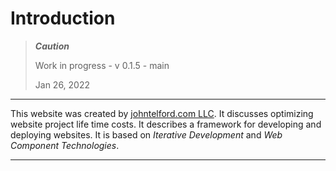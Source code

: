 # Introduction

> ***Caution***
> 
> Work in progress - v 0.1.5 - main
> 
> Jan 26, 2022

---

This website was created by [johntelford.com LLC](company.md). It discusses optimizing website project life time costs. It describes a framework for developing and deploying websites. It is based on *Iterative Development* and *Web Component Technologies*.

---

